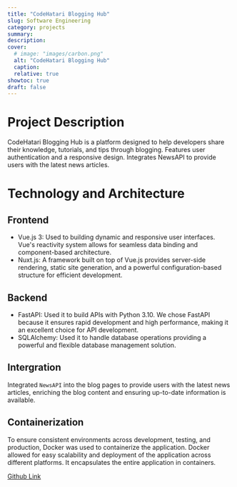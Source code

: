 ```yaml
---
title: "CodeHatari Blogging Hub"
slug: Software Engineering
category: projects
summary:
description:
cover:
  # image: "images/carbon.png" 
  alt: "CodeHatari Blogging Hub"
  caption:
  relative: true
showtoc: true
draft: false
---
```


# Project Description

CodeHatari Blogging Hub is a platform designed to help developers share their knowledge, tutorials, and tips through blogging. Features user authentication and a responsive design. Integrates NewsAPI to provide users with the latest news articles.

# Technology and Architecture

## Frontend
- Vue.js 3: Used to building dynamic and responsive user interfaces. Vue's reactivity system allows for seamless data binding and component-based architecture.
- Nuxt.js: A framework built on top of Vue.js provides server-side rendering, static site generation, and a powerful configuration-based structure for efficient development.

## Backend
- FastAPI: Used it to build APIs with Python 3.10. We chose FastAPI because it ensures rapid development and high performance, making it an excellent choice for API development.
- SQLAlchemy: Used it to handle database operations providing a powerful and flexible database management solution.

## Intergration
Integrated `NewsAPI` into the blog pages to provide users with the latest news articles, enriching the blog content and ensuring up-to-date information is available.

## Containerization
To ensure consistent environments across development, testing, and production, Docker was used to containerize the application. Docker allowed for easy scalability and deployment of the application across different platforms.
It encapsulates the entire application in containers.

[Github Link](https://github.com/The-alpha-male/Codehatari-web_blog.git)
